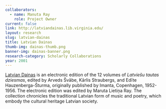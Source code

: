 ```yaml
---
collaborators: 
  - name: Manuta Ray
    role: Project Owner
current: false
link: http://latviandainas.lib.virginia.edu/
layout: research
slug: latvian-dainas
title: Latvian Dainas
thumb-img: dainas-thumb.png
banner-img: dainas-banner.png
research-category: Scholarly Collaborations
year: 2001
---
```


[Latvian Dainas](http://latviandainas.lib.virginia.edu/) is an electronic edition of the 12 volumes of _Latviešu tautas dziesmas_, edited by Arveds Švābe, Kārlis Straubergs, and Edīte Hauzenberga-Šturma, originally published by Imanta, Copenhagen, 1952-1956. The electronic edition was edited by Maruta Lietiņa Ray. The collection chronicles the traditional Latvian form of music and poetry, which embody the cultural heritage Latvian society.
